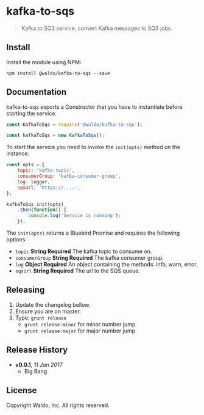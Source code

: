 # kafka-to-sqs

> Kafka to SQS service, convert Kafka messages to SQS jobs.

## Install

Install the module using NPM:

```
npm install @waldo/kafka-to-sqs --save
```

## Documentation

kafka-to-sqs exports a Constructor that you have to instantiate before starting the service.

```js
const KafkaToSqs = require('@waldo/kafka-to-sqs');

const kafkaToSqs = new KafkaToSqs();
```

To start the service you need to invoke the `init(opts)` method on the instance:

```js
const opts = {
    topic: 'kafka-topic',
    consumerGroup: 'kafka-consumer-group',
    log: logger,
    sqsUrl: 'https://....',
};

kafkaToSqs.init(opts)
    .then(function() {
        console.log('Service is running');
    });
```

The `init(opts)` returns a Bluebird Promise and requires the following options:

* `topic` **String Required** The kafka topic to consume on.
* `consumerGroup` **String Required** The kafka consumer group.
* `log` **Object Required** An object containing the methods: info, warn, error.
* `sqsUrl` **String Required** The url to the SQS queue.


## Releasing

1. Update the changelog bellow.
1. Ensure you are on master.
1. Type: `grunt release`
    * `grunt release:minor` for minor number jump.
    * `grunt release:major` for major number jump.

## Release History

- **v0.0.1**, *11 Jan 2017*
    - Big Bang

## License

Copyright Waldo, Inc. All rights reserved.
